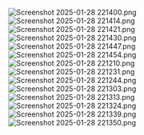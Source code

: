 ![Screenshot 2025-01-28 221400.png]([..%2F..%2F..%2FEGY%2Fds%20fy%2Ffoto%2FScreenshot%202025-01-28%20221400.png](https://github.com/Luthfirizaldy/A8_0016/blob/master/app/src/androidTest/assets/Screenshot%202025-01-28%20221210.png))
![Screenshot 2025-01-28 221414.png]([..%2F..%2F..%2FEGY%2Fds%20fy%2Ffoto%2FScreenshot%202025-01-28%20221414.png](https://github.com/Luthfirizaldy/A8_0016/blob/master/app/src/androidTest/assets/Screenshot%202025-01-28%20221231.png))
![Screenshot 2025-01-28 221421.png]([..%2F..%2F..%2FEGY%2Fds%20fy%2Ffoto%2FScreenshot%202025-01-28%20221421.png](https://github.com/Luthfirizaldy/A8_0016/blob/master/app/src/androidTest/assets/Screenshot%202025-01-28%20221244.png))
![Screenshot 2025-01-28 221430.png]([..%2F..%2F..%2FEGY%2Fds%20fy%2Ffoto%2FScreenshot%202025-01-28%20221430.png](https://github.com/Luthfirizaldy/A8_0016/blob/master/app/src/androidTest/assets/Screenshot%202025-01-28%20221303.png))
![Screenshot 2025-01-28 221447.png]([..%2F..%2F..%2FEGY%2Fds%20fy%2Ffoto%2FScreenshot%202025-01-28%20221447.png](https://github.com/Luthfirizaldy/A8_0016/blob/master/app/src/androidTest/assets/Screenshot%202025-01-28%20221313.png))
![Screenshot 2025-01-28 221454.png]([..%2F..%2F..%2FEGY%2Fds%20fy%2Ffoto%2FScreenshot%202025-01-28%20221454.png](https://github.com/Luthfirizaldy/A8_0016/blob/master/app/src/androidTest/assets/Screenshot%202025-01-28%20221324.png))
![Screenshot 2025-01-28 221210.png]([..%2F..%2F..%2FEGY%2Fds%20fy%2Ffoto%2FScreenshot%202025-01-28%20221210.png](https://github.com/Luthfirizaldy/A8_0016/blob/master/app/src/androidTest/assets/Screenshot%202025-01-28%20221339.png))
![Screenshot 2025-01-28 221231.png]([..%2F..%2F..%2FEGY%2Fds%20fy%2Ffoto%2FScreenshot%202025-01-28%20221231.png](https://github.com/Luthfirizaldy/A8_0016/blob/master/app/src/androidTest/assets/Screenshot%202025-01-28%20221350.png))
![Screenshot 2025-01-28 221244.png]([..%2F..%2F..%2FEGY%2Fds%20fy%2Ffoto%2FScreenshot%202025-01-28%20221244.png](https://github.com/Luthfirizaldy/A8_0016/blob/master/app/src/androidTest/assets/Screenshot%202025-01-28%20221400.png))
![Screenshot 2025-01-28 221303.png]([..%2F..%2F..%2FEGY%2Fds%20fy%2Ffoto%2FScreenshot%202025-01-28%20221303.png](https://github.com/Luthfirizaldy/A8_0016/blob/master/app/src/androidTest/assets/Screenshot%202025-01-28%20221414.png))
![Screenshot 2025-01-28 221313.png]([..%2F..%2F..%2FEGY%2Fds%20fy%2Ffoto%2FScreenshot%202025-01-28%20221313.png](https://github.com/Luthfirizaldy/A8_0016/blob/master/app/src/androidTest/assets/Screenshot%202025-01-28%20221414.png))
![Screenshot 2025-01-28 221324.png]([..%2F..%2F..%2FEGY%2Fds%20fy%2Ffoto%2FScreenshot%202025-01-28%20221324.png](https://github.com/Luthfirizaldy/A8_0016/blob/master/app/src/androidTest/assets/Screenshot%202025-01-28%20221430.png))
![Screenshot 2025-01-28 221339.png]([..%2F..%2F..%2FEGY%2Fds%20fy%2Ffoto%2FScreenshot%202025-01-28%20221339.png](https://github.com/Luthfirizaldy/A8_0016/blob/master/app/src/androidTest/assets/Screenshot%202025-01-28%20221447.png))
![Screenshot 2025-01-28 221350.png]([..%2F..%2F..%2FEGY%2Fds%20fy%2Ffoto%2FScreenshot%202025-01-28%20221350.png](https://github.com/Luthfirizaldy/A8_0016/blob/master/app/src/androidTest/assets/Screenshot%202025-01-28%20221454.png))
